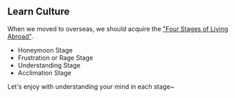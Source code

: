 ## Learn Culture

When we moved to overseas, we should acquire the ["Four Stages of Living Abroad"](http://twenty-somethingtravel.com/2010/10/stages-living/).

- Honeymoon Stage
- Frustration or Rage Stage
- Understanding Stage
- Acclimation Stage

Let's enjoy with understanding your mind in each stage~

